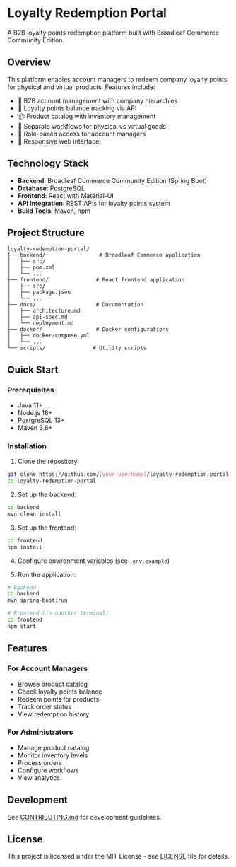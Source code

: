 # Loyalty Redemption Portal

A B2B loyalty points redemption platform built with Broadleaf Commerce Community Edition.

## Overview

This platform enables account managers to redeem company loyalty points for physical and virtual products. Features include:

- 🏢 B2B account management with company hierarchies
- 💎 Loyalty points balance tracking via API
- 📦 Product catalog with inventory management
- 🔄 Separate workflows for physical vs virtual goods
- 🔐 Role-based access for account managers
- 📱 Responsive web interface

## Technology Stack

- **Backend**: Broadleaf Commerce Community Edition (Spring Boot)
- **Database**: PostgreSQL
- **Frontend**: React with Material-UI
- **API Integration**: REST APIs for loyalty points system
- **Build Tools**: Maven, npm

## Project Structure

```
loyalty-redemption-portal/
├── backend/                 # Broadleaf Commerce application
│   ├── src/
│   ├── pom.xml
│   └── ...
├── frontend/               # React frontend application
│   ├── src/
│   ├── package.json
│   └── ...
├── docs/                   # Documentation
│   ├── architecture.md
│   ├── api-spec.md
│   └── deployment.md
├── docker/                 # Docker configurations
│   ├── docker-compose.yml
│   └── ...
└── scripts/               # Utility scripts
```

## Quick Start

### Prerequisites

- Java 11+
- Node.js 18+
- PostgreSQL 13+
- Maven 3.6+

### Installation

1. Clone the repository:
```bash
git clone https://github.com/[your-username]/loyalty-redemption-portal.git
cd loyalty-redemption-portal
```

2. Set up the backend:
```bash
cd backend
mvn clean install
```

3. Set up the frontend:
```bash
cd frontend
npm install
```

4. Configure environment variables (see `.env.example`)

5. Run the application:
```bash
# Backend
cd backend
mvn spring-boot:run

# Frontend (in another terminal)
cd frontend
npm start
```

## Features

### For Account Managers
- Browse product catalog
- Check loyalty points balance
- Redeem points for products
- Track order status
- View redemption history

### For Administrators
- Manage product catalog
- Monitor inventory levels
- Process orders
- Configure workflows
- View analytics

## Development

See [CONTRIBUTING.md](CONTRIBUTING.md) for development guidelines.

## License

This project is licensed under the MIT License - see [LICENSE](LICENSE) file for details.